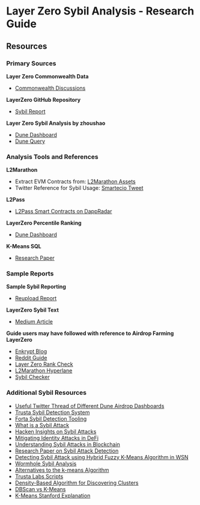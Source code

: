 # Layer Zero Sybil Analysis - Research Guide

## Resources

### Primary Sources

**Layer Zero Commonwealth Data**
- [Commonwealth Discussions](https://commonwealth.im/layerzero/discussions)

**LayerZero GitHub Repository**
- [Sybil Report](https://github.com/LayerZero-Labs/sybil-report)

**Layer Zero Sybil Analysis by zhoushao**
- [Dune Dashboard](https://dune.com/zhoushao/layerzero-sybil-checker)
- [Dune Query](https://dune.com/queries/3694856/6216276)

### Analysis Tools and References

**L2Marathon**
- Extract EVM Contracts from: [L2Marathon Assets](https://l2marathon.com/assets/index.01d3fb71.js)
- Twitter Reference for Sybil Usage: [Smartecio Tweet](https://x.com/Smartecio/status/1673380871754203153)

**L2Pass**
- [L2Pass Smart Contracts on DappRadar](https://dappradar.com/dapp/l2pass/smart-contracts?resultsPerPage-sc=50&page-sc=1)

**LayerZero Percentile Ranking**
- [Dune Dashboard](https://dune.com/0xlemonhard/l0-percentile-ranking-arithmetic)

**K-Means SQL**
- [Research Paper](https://www2.cs.uh.edu/~ordonez/pdfwww/w-2004-KDD-sqlkm.pdf)

### Sample Reports

**Sample Sybil Reporting**
- [Reupload Report](https://github.com/BorkBorked/reupload-report/blob/main/report.md)

**LayerZero Sybil Text**
- [Medium Article](https://medium.com/layerzero-official/addressing-sybil-activity-a2f92218ddd3)

**Guide users may have followed with reference to Airdrop Farming LayerZero**
- [Enkrypt Blog](https://blog.enkrypt.com/how-to-farm-potential-layerzero-zro-airdrop/)
- [Reddit Guide](https://www.reddit.com/r/ethtrader/comments/17cek84/definitive_guide_to_layer0_airdrop_farming/)
- [Layer Zero Rank Check](https://nftcopilot.com/layer-zero-rank-check)
- [L2Marathon Hyperlane](https://l2marathon.com/hyperlane)
- [Sybil Checker](https://sybilchecker.com/sybil-checker/zksync)

### Additional Sybil Resources
- [Useful Twitter Thread of Different Dune Airdrop Dashboards](https://x.com/OnchainDataNerd/status/1683187612994117634)
- [Trusta Sybil Detection System](https://ethresear.ch/t/trusta-s-ai-and-machine-learning-framework-for-robust-sybil-resistance-in-airdrops/16828)
- [Forta Sybil Detection Tooling](https://app.forta.network/alerts?agents=0x349f4fc9abbd76fdcdb9b0a73b0ef1c3d53935d7ad41a3cf8b8bd32fcf514113&chain_id=10&limit=15&sort=desc)
- [What is a Sybil Attack](https://worldcoin.org/articles/what-is-a-sybil-attack)
- [Hacken Insights on Sybil Attacks](https://hacken.io/insights/sybil-attacks/)
- [Mitigating Identity Attacks in DeFi](https://medium.com/paradigm-research/mitigating-identity-attacks-in-defi-through-biometric-based-sybil-resistance-6633a682f73a)
- [Understanding Sybil Attacks in Blockchain](https://www.cyfrin.io/blog/understanding-sybil-attacks-in-blockchain-and-smart-contracts)
- [Research Paper on Sybil Attack Detection](https://arxiv.org/pdf/2104.07215.pdf)
- [Detecting Sybil Attack using Hybrid Fuzzy K-Means Algorithm in WSN](https://www.ijedr.org/papers/IJEDR1702245.pdf)
- [Wormhole Sybil Analysis](https://wormhole.com/blog/from-eligibility-to-sybil-detection-a-deep-dive-into-wormholes-multichain)
- [Alternatives to the k-means Algorithm](https://people.csail.mit.edu/tieu/notebook/kmeans/15_p600-hamerly.pdf)
- [Trusta Labs Scripts](https://github.com/TrustaLabs/Airdrop-Sybil-Identification/tree/main/src/scripts)
- [Density-Based Algorithm for Discovering Clusters](https://www.dbs.ifi.lmu.de/Publikationen/Papers/KDD-96.final.frame.pdf)
- [DBScan vs K-Means](https://www.newhorizons.com/resources/blog/dbscan-vs-kmeans-a-guide-in-python)
- [K-Means Stanford Explanation](https://stanford.edu/~cpiech/cs221/handouts/kmeans.html)

